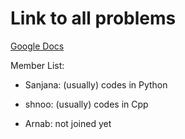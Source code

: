 # Link to all problems

[Google Docs](https://docs.google.com/document/d/1SM92efk8oDl8nyVw8NHPnbGexTS9W-1gmTEYfEurLWQ/edit?usp=sharing)


Member List:

- Sanjana: (usually) codes in Python

- shnoo: (usually) codes in Cpp

- Arnab: not joined yet
